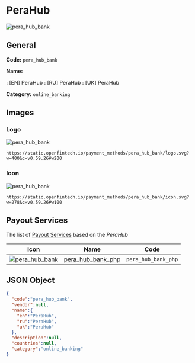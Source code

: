 
# PeraHub 
![pera_hub_bank](https://static.openfintech.io/payment_methods/pera_hub_bank/logo.svg?w=400&c=v0.59.26#w200)  

## General 
**Code:** `pera_hub_bank` 
 
**Name:** 
 
:	[EN] PeraHub 
:	[RU] PeraHub 
:	[UK] PeraHub 
 
**Category:** `online_banking` 
 

## Images 

### Logo 
![pera_hub_bank](https://static.openfintech.io/payment_methods/pera_hub_bank/logo.svg?w=400&c=v0.59.26#w200)  

```
https://static.openfintech.io/payment_methods/pera_hub_bank/logo.svg?w=400&c=v0.59.26#w200
```  

### Icon 
![pera_hub_bank](https://static.openfintech.io/payment_methods/pera_hub_bank/icon.svg?w=278&c=v0.59.26#w100)  

```
https://static.openfintech.io/payment_methods/pera_hub_bank/icon.svg?w=278&c=v0.59.26#w100
```  

## Payout Services 
 
The list of [Payout Services](/payout-services/) based on the _PeraHub_ 

|Icon|Name|Code| 
|:---:|:---:|:---:| 
|![pera_hub_bank](https://static.openfintech.io/payout_methods/pera_hub_bank/icon.png?w=278&c=v0.59.26#w40) |[pera_hub_bank_php](/payout-services/pera_hub_bank_php/)|`pera_hub_bank_php`| 
 

## JSON Object 

```json
{
  "code":"pera_hub_bank",
  "vendor":null,
  "name":{
    "en":"PeraHub",
    "ru":"PeraHub",
    "uk":"PeraHub"
  },
  "description":null,
  "countries":null,
  "category":"online_banking"
}
```  
